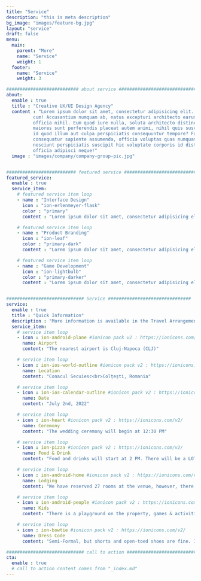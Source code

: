 ```yaml
---
title: "Service"
description: "this is meta description"
bg_image: "images/feature-bg.jpg"
layout: "service"
draft: false
menu:
  main:
    parent: "More"
    name: "Service"
    weight: 1
  footer:
    name: "Service"
    weight: 3

########################### about service #############################
about:
  enable : true
  title : "Creative UX/UI Design Agency"
  content : "Lorem ipsum dolor sit amet, consectetur adipisicing elit. Voluptate soluta corporis odit, optio
          cum! Accusantium numquam ab, natus excepturi architecto earum ipsa aliquam, illum, omnis rerum, eveniet
          officia nihil. Eum quod iure nulla, soluta architecto distinctio. Nesciunt odio ullam expedita, neque fugit
          maiores sunt perferendis placeat autem animi, nihil quis suscipit quibusdam ut reiciendis doloribus natus nemo
          id quod illum aut culpa perspiciatis consequuntur tempore? Facilis nam vitae iure quisquam eius harum
          consequatur sapiente assumenda, officia voluptas quas numquam placeat, alias molestias nisi laudantium
          nesciunt perspiciatis suscipit hic voluptate corporis id distinctio earum. Dolor reprehenderit fuga dolore
          officia adipisci neque!"
  image : "images/company/company-group-pic.jpg"


########################## featured service ############################
featured_service:
  enable : true
  service_item:
    # featured service item loop
    - name : "Interface Design"
      icon : "ion-erlenmeyer-flask"
      color : "primary"
      content : "Lorem ipsum dolor sit amet, consectetur adipisicing elit. Saepe enim impedit repudiandae omnis est temporibus."

    # featured service item loop
    - name : "Product Branding"
      icon : "ion-leaf"
      color : "primary-dark"
      content : "Lorem ipsum dolor sit amet, consectetur adipisicing elit. Saepe enim impedit repudiandae omnis est temporibus."

    # featured service item loop
    - name : "Game Development"
      icon : "ion-lightbulb"
      color : "primary-darker"
      content : "Lorem ipsum dolor sit amet, consectetur adipisicing elit. Saepe enim impedit repudiandae omnis est temporibus."


############################# Service ###############################
service:
  enable : true
  title : "Quick Information"
  description : "More information is available in the Travel Arrangements page of this site"
  service_item:
    # service item loop
    - icon : ion-android-plane #ionicon pack v2 : https://ionicons.com/v2/
      name: Airport
      content: "The nearest airport is Cluj-Napoca (CLJ)"

    # service item loop
    - icon : ion-ios-world-outline #ionicon pack v2 : https://ionicons.com/v2/
      name: Location
      content: "Conacul Secuiesc<br>Colțești, Romania"

    # service item loop
    - icon : ion-ios-calendar-outline #ionicon pack v2 : https://ionicons.com/v2/
      name: Date
      content: "July 2nd, 2022"

    # service item loop
    - icon : ion-heart #ionicon pack v2 : https://ionicons.com/v2/
      name: Ceremony
      content: "The wedding ceremony will begin at 12:30 PM"

    # service item loop
    - icon : ion-pizza #ionicon pack v2 : https://ionicons.com/v2/
      name: Food & Drink
      content: "Food and drinks will start at 2 PM. There will be a LOT of food, so pace yourself!"

    # service item loop
    - icon : ion-android-home #ionicon pack v2 : https://ionicons.com/v2/
      name: Lodging
      content: "We have reserved 27 rooms at the venue, however, there are hotels within 30-40 minutes by car"

    # service item loop
    - icon : ion-android-people #ionicon pack v2 : https://ionicons.com/v2/
      name: Kids
      content: "There is a playground on the property, games & activities, and changing facilities in the mansion"

    # service item loop
    - icon : ion-bowtie #ionicon pack v2 : https://ionicons.com/v2/
      name: Dress Code
      content: "Semi-Formal, but shorts and open-toed shoes are fine. It will be held outside on a grassy field and it's going to be hot 30°C (86°F)"

############################# call to action #################################
cta:
  enable : true
  # call to action content comes from "_index.md"
---
```


